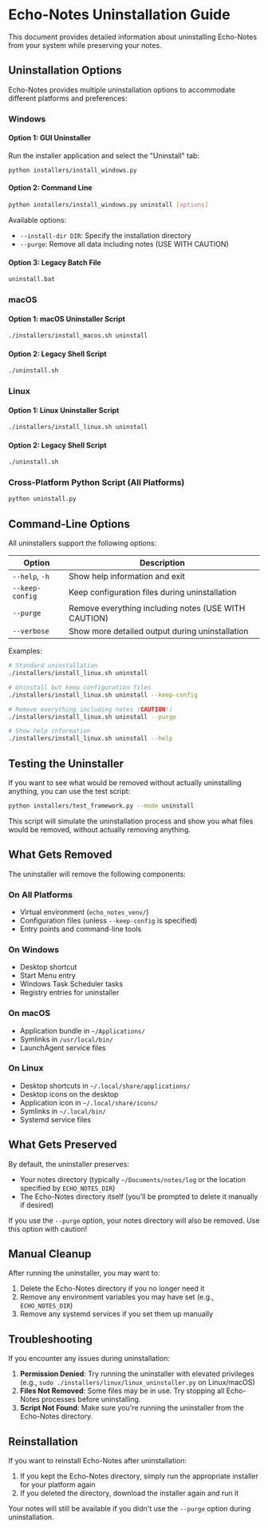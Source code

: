 # Echo-Notes Uninstallation Guide

This document provides detailed information about uninstalling Echo-Notes from your system while preserving your notes.

## Uninstallation Options

Echo-Notes provides multiple uninstallation options to accommodate different platforms and preferences:

### Windows

#### Option 1: GUI Uninstaller
Run the installer application and select the "Uninstall" tab:
```
python installers/install_windows.py
```

#### Option 2: Command Line
```bash
python installers/install_windows.py uninstall [options]
```

Available options:
- `--install-dir DIR`: Specify the installation directory
- `--purge`: Remove all data including notes (USE WITH CAUTION)

#### Option 3: Legacy Batch File
```bash
uninstall.bat
```

### macOS

#### Option 1: macOS Uninstaller Script
```bash
./installers/install_macos.sh uninstall
```

#### Option 2: Legacy Shell Script
```bash
./uninstall.sh
```

### Linux

#### Option 1: Linux Uninstaller Script
```bash
./installers/install_linux.sh uninstall
```

#### Option 2: Legacy Shell Script
```bash
./uninstall.sh
```

### Cross-Platform Python Script (All Platforms)
```bash
python uninstall.py
```

## Command-Line Options

All uninstallers support the following options:

| Option | Description |
|--------|-------------|
| `--help`, `-h` | Show help information and exit |
| `--keep-config` | Keep configuration files during uninstallation |
| `--purge` | Remove everything including notes (USE WITH CAUTION) |
| `--verbose` | Show more detailed output during uninstallation |

Examples:
```bash
# Standard uninstallation
./installers/install_linux.sh uninstall

# Uninstall but keep configuration files
./installers/install_linux.sh uninstall --keep-config

# Remove everything including notes (CAUTION!)
./installers/install_linux.sh uninstall --purge

# Show help information
./installers/install_linux.sh uninstall --help
```

## Testing the Uninstaller

If you want to see what would be removed without actually uninstalling anything, you can use the test script:

```bash
python installers/test_framework.py --mode uninstall
```

This script will simulate the uninstallation process and show you what files would be removed, without actually removing anything.

## What Gets Removed

The uninstaller will remove the following components:

### On All Platforms
- Virtual environment (`echo_notes_venv/`)
- Configuration files (unless `--keep-config` is specified)
- Entry points and command-line tools

### On Windows
- Desktop shortcut
- Start Menu entry
- Windows Task Scheduler tasks
- Registry entries for uninstaller

### On macOS
- Application bundle in `~/Applications/`
- Symlinks in `/usr/local/bin/`
- LaunchAgent service files

### On Linux
- Desktop shortcuts in `~/.local/share/applications/`
- Desktop icons on the desktop
- Application icon in `~/.local/share/icons/`
- Symlinks in `~/.local/bin/`
- Systemd service files

## What Gets Preserved

By default, the uninstaller preserves:
- Your notes directory (typically `~/Documents/notes/log` or the location specified by `ECHO_NOTES_DIR`)
- The Echo-Notes directory itself (you'll be prompted to delete it manually if desired)

If you use the `--purge` option, your notes directory will also be removed. Use this option with caution!

## Manual Cleanup

After running the uninstaller, you may want to:
1. Delete the Echo-Notes directory if you no longer need it
2. Remove any environment variables you may have set (e.g., `ECHO_NOTES_DIR`)
3. Remove any systemd services if you set them up manually

## Troubleshooting

If you encounter any issues during uninstallation:

1. **Permission Denied**: Try running the uninstaller with elevated privileges (e.g., `sudo ./installers/linux/linux_uninstaller.py` on Linux/macOS)
2. **Files Not Removed**: Some files may be in use. Try stopping all Echo-Notes processes before uninstalling.
3. **Script Not Found**: Make sure you're running the uninstaller from the Echo-Notes directory.

## Reinstallation

If you want to reinstall Echo-Notes after uninstallation:

1. If you kept the Echo-Notes directory, simply run the appropriate installer for your platform again
2. If you deleted the directory, download the installer again and run it

Your notes will still be available if you didn't use the `--purge` option during uninstallation.